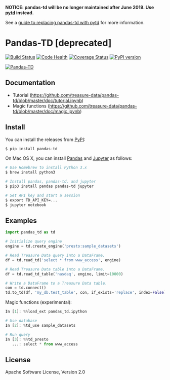**NOTICE: pandas-td will be no longer maintained after June 2019. Use [pytd](https://github.com/treasure-data/pytd) instead.** 

See a [guide to replacing pandas-td with pytd](https://github.com/treasure-data/pytd#how-to-replace-pandas-td) for more information.

# Pandas-TD [deprecated]

[![Build Status](https://travis-ci.org/treasure-data/pandas-td.svg?branch=master)](https://travis-ci.org/treasure-data/pandas-td)
[![Code Health](https://landscape.io/github/treasure-data/pandas-td/master/landscape.svg?style=flat)](https://landscape.io/github/treasure-data/pandas-td/master)
[![Coverage Status](https://coveralls.io/repos/treasure-data/pandas-td/badge.svg?branch=master)](https://coveralls.io/r/treasure-data/pandas-td?branch=master)
[![PyPI version](https://badge.fury.io/py/pandas-td.svg)](http://badge.fury.io/py/pandas-td)

[![Pandas-TD](http://i.gyazo.com/454b1dcbcea79843053ed5d8be50e75b.png)](https://github.com/treasure-data/pandas-td/blob/master/doc/tutorial.ipynb)

## Documentation

- Tutorial (https://github.com/treasure-data/pandas-td/blob/master/doc/tutorial.ipynb)
- Magic functions (https://github.com/treasure-data/pandas-td/blob/master/doc/magic.ipynb)

## Install

You can install the releases from [PyPI](https://pypi.python.org/):

```sh
$ pip install pandas-td
```

On Mac OS X, you can install [Pandas](http://pandas.pydata.org/) and [Jupyter](https://jupyter.org/) as follows:

```sh
# Use Homebrew to install Python 3.x
$ brew install python3

# Install pandas, pandas-td, and jupyter
$ pip3 install pandas pandas-td jupyter

# Set API key and start a session
$ export TD_API_KEY=...
$ jupyter notebook
```

## Examples

```python
import pandas_td as td

# Initialize query engine
engine = td.create_engine('presto:sample_datasets')

# Read Treasure Data query into a DataFrame.
df = td.read_td('select * from www_access', engine)

# Read Treasure Data table into a DataFrame.
df = td.read_td_table('nasdaq', engine, limit=10000)

# Write a DataFrame to a Treasure Data table.
con = td.connect()
td.to_td(df, 'my_db.test_table', con, if_exists='replace', index=False)
```

Magic functions (experimental):

```python
In [1]: %%load_ext pandas_td.ipython

# Use database
In [2]: %td_use sample_datasets

# Run query
In [3]: %%td_presto
   ...: select * from www_access
```

## License

Apache Software License, Version 2.0
